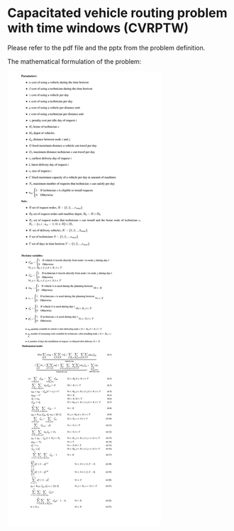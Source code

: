 # Capacitated vehicle routing problem with time windows (CVRPTW)

Please refer to the pdf file and the pptx from the problem definition.

The mathematical formulation of the problem:

<img src="https://github.com/WalidHadri-Iron/OptimisationProjects/blob/main/CO%20Casus%20May%202021/model.png" title="math-formulation" alt="math-formulation">
